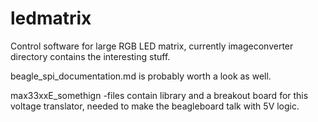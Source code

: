 ledmatrix
=========

Control software for large RGB LED matrix, currently imageconverter directory
contains the interesting stuff.

beagle_spi_documentation.md is probably worth a look as well.

max33xxE_somethign -files contain library and a breakout board for this voltage translator, needed to make the beagleboard talk with 5V logic.
